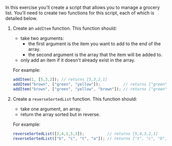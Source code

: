 In this exercise you'll create a script that allows you to manage a grocery list. You'll need to create two functions for this script, each of which is detailed below.

1. Create an `addItem` function. This function should:
    - take two arguments:
        - the first argument is the item you want to add to the end of the array.
        - the second argument is the array that the item will be added to.
    - only add an item if it doesn't already exist in the array.

    For example:

    ```js
    addItem(1, [5,3,2]); // returns [5,3,2,1]
    addItem("brown", ["green", "yellow"]);          // returns ["green", "yellow", "brown"]
    addItem("brown", ["green", "yellow", "brown"]); // returns ["green", "yellow", "brown"] since "brown" was already present
    ```

2. Create a `reverseSortedList` function. This function should:
    - take one argument, an array.
    - return the array sorted but in reverse.

    For example:

    ```js
    reverseSortedList([2,4,1,5,3]);          // returns [5,4,3,2,1]
    reverseSortedList(["b", "c", "t", "a"]); // returns ["t", "c", "b", "a"]
    ```
